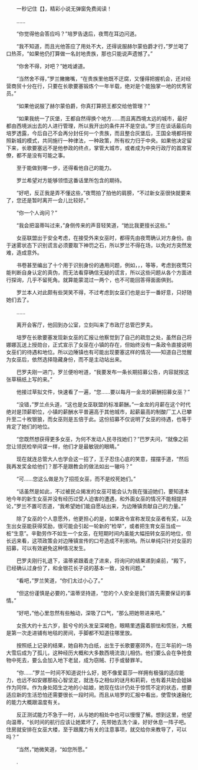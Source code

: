　　一秒记住【】，精彩小说无弹窗免费阅读！

　　……

　　“你觉得他会答应吗？”培罗告退后，夜莺在耳边问道。

　　“我不知道，而且光他答应了用处不大，还得说服赫尔蒙伯爵才行，”罗兰喝了口热茶，“如果他仍打算做一名封地贵族，那也只能说声遗憾了。”

　　“你舍不得，对吧？”她戏谑道。

　　“当然舍不得，”罗兰撇撇嘴，“在贵族里他既不迂腐，又懂得把握机会，还对经营商贸十分在行，只要在长歌要塞锻炼个一年半载，绝对是个能独掌一地的优秀官员。”

　　“如果他说服了赫尔蒙伯爵，你真打算把王都交给他管理？”

　　“如果我统一了灰堡，王都自然得换个地方……而且离西境太远的城市，最好都由西境派出去的人进行管理，所以我开出的条件并不是空谈。”罗兰在谈话最后向培罗透露，今后自己不会再分封任何一个贵族，而且整合灰堡后，王国全境都将按照新城的模式，共同施行一种律法，一种政策，所有权力归于中央。如果他决定留下来，长歌要塞远不是他参政的终点，掌管大城市，或者成为中央行政厅的首席官僚，都不是没有可能之事。

　　至于能做到哪一步，还得看他自己的能力。

　　罗兰希望对方能够领悟这番话里所包含的期待。

　　“好吧，反正我是弄不懂这些，”夜莺拍了拍他的肩膀，“不过新女巫很快就要来了，您还是暂时离开一会儿比较好。”

　　“你一个人询问？”

　　“我会把温蒂叫过来，”身侧传来的声音轻笑道，“她比我更擅长这些。”

　　女巫联盟出于安全考虑，在接受外来女巫时，都得先由夜莺确认对方身份。由于迷雾状态下识别谎言必须要取下神罚之石，所以罗兰不得在场，以免对方突然发难，造成意外。

　　书卷甚至编出了十个用于识别身份的通用问题，例如，，，等等，考虑到夜莺只能判断自身认定的真伪，而无法看穿确信无疑的谎言，所以这些问题从各个方面进行探询，几乎不留死角。就算能蒙混过一两个，也不可能回答得面面俱到。

　　罗兰本人对此颇有些哭笑不得，不过考虑到女巫们也是出于一番好意，只好随她们去了。

　　……

　　离开会客厅，他回到办公室，立刻叫来了市政厅总管巴罗夫。

　　培罗在长歌要塞发现新女巫的汇报让他察觉到了自己的疏忽之处，虽然自己将娜娜瓦送上授勋台，正式宣示了女巫在小镇的存在，但始终没有一条政令直接说明女巫们的待遇和地位。所以边陲镇也有可能出现要塞这样的情况——知道自己觉醒为女巫后，依然选择隐藏身份，而不是主动站出来。

　　巴罗夫刚一进门，罗兰便吩咐道，“我要发布一条长期招募公告，内容就按这张草稿纸上写的来。”

　　他接过草拟文件，快速看了一遍，“您……要以每月一金龙的薪酬招募女巫？”

　　“没错，”罗兰点头道，“这也是女巫联盟的标准薪酬。”一金龙的月薪在这个时代绝对是顶薪职位，小镇的薪酬水平普遍高于其他城市，起薪最高的制酸厂工人已攀升至二十枚银狼，而女巫则是五倍于此。这份招募不仅说明了女巫的待遇，也等于肯定了她们的地位。

　　“您既然想获得更多女巫，为何不发动人民寻找她们？”巴罗夫问，“就像之前您让领民检举间谍一样，他们才是最敏锐的眼睛。”

　　现在就连总管大人也学会这一招了，王子忍住心底的笑意，摆摆手道，“然后我再发奖金给他们？那不是跟教会的做法如出一辙吗？”

　　“可……您这么做是为了招揽女巫，而不是绞死她们。”

　　“话虽然是如此，不过被民众揭发的女巫可能会认为我在强迫她们，要知道本地今年的新生女巫并没有经历过受人迫害的遭遇，和外面女巫的情况不能相提并论，”罗兰不置可否道，“我希望她们能自愿站出来，为边陲镇贡献自己的力量。”

　　除了女巫的个人意愿外，他更担心的是，如果政令宣称发现女巫者有奖，以及生出女巫能获得奖励，很可能会引起一轮新的“检举”，或者把生育女巫当成一桩“生意”。辛勤劳作不如生一个女巫，在短期时间内虽能大幅扭转女巫的地位，但长远来看，这项政策会对边陲镇宣传的口号造成不利影响。所以单纯只针对女巫的招募，可以有效避免这种情况发生。

　　巴罗夫刚行礼退下，温蒂紧跟着走了进来，将询问的结果递到桌前，“殿下，已经确认过身份了，和金银花长子说的基本一致，没有问题。”

　　“看吧，”罗兰笑道，“你们太过小心了。”

　　“但这份谨慎是必要的，”温蒂坚持道，“您的个人安全是我们首先需要保证的事情。”

　　“好吧，”他心里忽然有些触动，深吸了口气，“那么把她带进来吧。”

　　女孩大约十五六岁，脏兮兮的头发呈深褐色，眼睛里透露着胆怯和慌张，大概是第一次走进铺有地毯的房间，手脚都不知道往哪里放。

　　按照纸上记录的结果，她自称为白纸，出生于长歌要塞郊外，在三年前的一场大雪后成为了孤儿，这种经历大概和大多数西境流浪儿相仿。他们要么会在争抢食物中死去，要么会加入地下老鼠，成为窃贼、打手或替罪羊。

　　“你……”罗兰一时间不知道说什么好，她不像爱葛莎一样拥有极强的适应能力，也远不如安娜那般心智坚定，就连与之相似的谜月和莉莉，也有着共助会姐妹作为同伴。作为身处陌生之地的小姑娘，她现在估计仍处于惊慌不定的状态，想要适应新的生活恐怕还需要很长一段时间。而且从培罗的汇报中看出，使雪快速融化的能力大概跟温度有关。

　　反正测试能力不急于一时，从与她的相处中也可以慢慢了解。想到这里，他望向温蒂，“长时间的航行应该让她累坏了，先带她去洗个澡，好好休息一阵子吧。住房就安排在女巫大楼，至于跟魔力有关的注意事项，就交给你来教导了，可以吗？”

　　“当然，”她微笑道，“如您所愿。”

　　.
